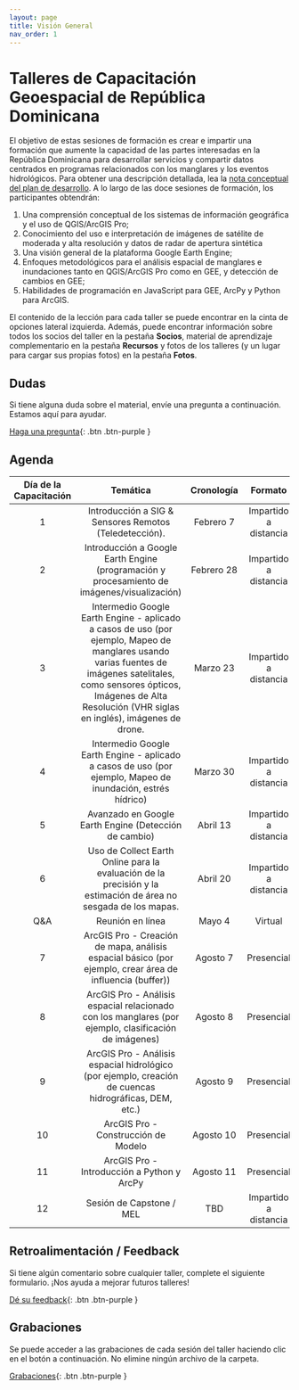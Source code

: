 ```yaml
---
layout: page
title: Visión General
nav_order: 1
---
```


# Talleres de Capacitación Geoespacial de República Dominicana

El objetivo de estas sesiones de formación es crear e impartir una formación que aumente la capacidad de las partes interesadas en la República Dominicana para desarrollar servicios y compartir datos centrados en programas relacionados con los manglares y los eventos hidrológicos. Para obtener una descripción detallada, lea la [nota conceptual del plan de desarrollo](https://docs.google.com/document/d/1ZFGhzkOucx8MMpE9djodM0cQGrURKFrO/edit). A lo largo de las doce sesiones de formación, los participantes obtendrán:

1. Una comprensión conceptual de los sistemas de información geográfica y el uso de QGIS/ArcGIS Pro;
2. Conocimiento del uso e interpretación de imágenes de satélite de moderada y alta resolución y datos de radar de apertura sintética
3. Una visión general de la plataforma Google Earth Engine;
4. Enfoques metodológicos para el análisis espacial de manglares e inundaciones tanto en QGIS/ArcGIS Pro como en GEE, y detección de cambios en GEE;
5. Habilidades de programación en JavaScript para GEE, ArcPy y Python para ArcGIS.

El contenido de la lección para cada taller se puede encontrar en la cinta de opciones lateral izquierda. Además, puede encontrar información sobre todos los socios del taller en la pestaña **Socios**, material de aprendizaje complementario en la pestaña **Recursos** y fotos de los talleres (y un lugar para cargar sus propias fotos) en la pestaña **Fotos**.


## Dudas

Si tiene alguna duda sobre el material, envíe una pregunta a continuación. Estamos aquí para ayudar.

[Haga una pregunta](https://forms.gle/a7MW4PtgtmPiPoZJ9){: .btn .btn-purple }

## Agenda

| Día de la Capacitación |                                                                                                                Temática                                                                                                                | Cronología |        Formato        |
|:----------------------:|:--------------------------------------------------------------------------------------------------------------------------------------------------------------------------------------------------------------------------------------:|:----------:|:---------------------:|
|            1           |                                                                                         Introducción a SIG & Sensores Remotos (Teledetección).                                                                                         | Febrero 7  | Impartido a distancia |
|            2           |                                                                       Introducción a Google Earth Engine (programación y procesamiento de imágenes/visualización)                                                                      | Febrero 28 | Impartido a distancia |
|            3           | Intermedio Google Earth Engine - aplicado a casos de uso (por ejemplo, Mapeo de manglares usando varias fuentes de imágenes satelitales, como sensores ópticos, Imágenes de Alta Resolución (VHR siglas en inglés), imágenes de drone. | Marzo 23   | Impartido a distancia |
|            4           |                                                               Intermedio Google Earth Engine - aplicado a casos de uso (por ejemplo, Mapeo de inundación, estrés hídrico)                                                              | Marzo 30   | Impartido a distancia |
|            5           |                                                                                          Avanzado en Google Earth Engine (Detección de cambio)                                                                                         | Abril 13   | Impartido a distancia |
|            6           |                                                             Uso de Collect Earth Online para la evaluación de la precisión y la estimación de área no sesgada de los mapas.                                                            | Abril 20   | Impartido a distancia |
|           Q&A          |                                                                                                            Reunión en línea                                                                                                            | Mayo 4     |        Virtual        |
|            7           |                                                                ArcGIS Pro - Creación de mapa, análisis espacial básico (por ejemplo, crear área de influencia (buffer))                                                                | Agosto 7   |       Presencial      |
|            8           |                                                                  ArcGIS Pro - Análisis espacial relacionado con los manglares (por ejemplo, clasificación de imágenes)                                                                 | Agosto 8   |       Presencial      |
|            9           |                                                                 ArcGIS Pro - Análisis espacial hidrológico (por ejemplo, creación de cuencas hidrográficas, DEM, etc.)                                                                 | Agosto 9   |       Presencial      |
|           10           |                                                                                                  ArcGIS Pro - Construcción de Modelo                                                                                                   | Agosto 10  |       Presencial      |
|           11           |                                                                                               ArcGIS Pro - Introducción a Python y ArcPy                                                                                               | Agosto 11  |       Presencial      |
|           12           |                                                                                                        Sesión de Capstone / MEL                                                                                                        | TBD        | Impartido a distancia |


## Retroalimentación / Feedback

Si tiene algún comentario sobre cualquier taller, complete el siguiente formulario. ¡Nos ayuda a mejorar futuros talleres!

[Dé su feedback](https://forms.gle/8Jdm1aybL9sqzNEw6){: .btn .btn-purple }


## Grabaciones

Se puede acceder a las grabaciones de cada sesión del taller haciendo clic en el botón a continuación. No elimine ningún archivo de la carpeta.

[Grabaciones](https://drive.google.com/drive/folders/1sSd6GgYfNR6MsEUn_fRDgyjtOQ_pJ3EO){: .btn .btn-purple }
